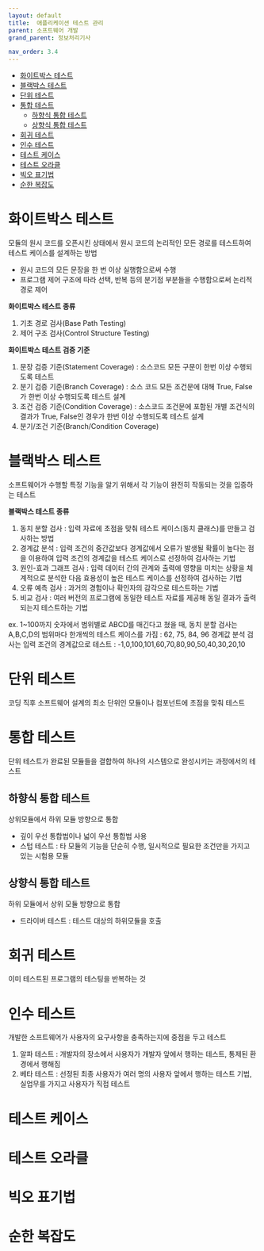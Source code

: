 ```yaml
---
layout: default
title:  애플리케이션 테스트 관리
parent: 소프트웨어 개발
grand_parent: 정보처리기사

nav_order: 3.4
---
```


- [화이트박스 테스트](#화이트박스-테스트)
- [블랙박스 테스트](#블랙박스-테스트)
- [단위 테스트](#단위-테스트)
- [통합 테스트](#통합-테스트)
  - [하향식 통합 테스트](#하향식-통합-테스트)
  - [상향식 통합 테스트](#상향식-통합-테스트)
- [회귀 테스트](#회귀-테스트)
- [인수 테스트](#인수-테스트)
- [테스트 케이스](#테스트-케이스)
- [테스트 오라클](#테스트-오라클)
- [빅오 표기법](#빅오-표기법)
- [순한 복잡도](#순한-복잡도)

# 화이트박스 테스트
모듈의 원시 코드를 오픈시킨 상태에서 원시 코드의 논리적인 모든 경로를 테스트하여 테스트 케이스를 설계하는 방법

- 원시 코드의 모든 문장을 한 번 이상 실행함으로써 수행
- 프로그램 제어 구조에 따라 선택, 반복 등의 분기점 부분들을 수행함으로써 논리적 경로 제어

**화이트박스 테스트 종류**
1. 기초 경로 검사(Base Path Testing)
2. 제어 구조 검사(Control Structure Testing)

**화이트박스 테스트 검증 기준**
1. 문장 검증 기준(Statement Coverage) : 소스코드 모든 구문이 한번 이상 수행되도록 테스트
2. 분기 검증 기준(Branch Coverage) : 소스 코드 모든 조건문에 대해 True, False가 한번 이상 수행되도록 테스트 설계
3. 조건 검증 기준(Condition Coverage) : 소스코드 조건문에 포함된 개별 조건식의 결과가 True, False인 경우가 한번 이상 수행되도록 테스트 설계
4. 분기/조건 기준(Branch/Condition Coverage)

# 블랙박스 테스트
소프트웨어가 수행할 특정 기능을 알기 위해서 각 기능이 완전히 작동되는 것을 입증하는 테스트

**블랙박스 테스트 종류**
1. 동치 분할 검사 : 입력 자료에 초점을 맞춰 테스트 케이스(동치 클래스)를 만들고 검사하는 방법
2. 경계값 분석 : 입력 조건의 중간값보다 경계값에서 오류가 발생될 확률이 높다는 점을 이용하여 입력 조건의 경계값을 테스트 케이스로 선정하여 검사하는 기법
3. 원인-효과 그래프 검사 : 입력 데이터 간의 관계와 출력에 영향을 미치는 상황을 체계적으로 분석한 다음 효용성이 높은 테스트 케이스를 선정하여 검사하는 기법
4. 오류 예측 검사 : 과거의 경험이나 확인자의 감각으로 테스트하는 기법
5. 비교 검사 : 여러 버전의 프로그램에 동일한 테스트 자료를 제공해 동일 결과가 출력되는지 테스트하는 기법

ex. 1~100까지 숫자에서 범위별로 ABCD를 매긴다고 쳤을 때,
동치 분할 검사는 A,B,C,D의 범위마다 한개씩의 테스트 케이스를 가짐 : 62, 75, 84, 96
경계값 분석 검사는 입력 조건의 경계값으로 테스트 : -1,0,100,101,60,70,80,90,50,40,30,20,10

# 단위 테스트
코딩 직후 소프트웨어 설계의 최소 단위인 모듈이나 컴포넌트에 초점을 맞춰 테스트

# 통합 테스트
단위 테스트가 완료된 모듈들을 결합하여 하나의 시스템으로 완성시키는 과정에서의 테스트

## 하향식 통합 테스트
상위모듈에서 하위 모듈 방향으로 통합
- 깊이 우선 통합법이나 넓이 우선 통합법 사용
- 스텁 테스트 : 타 모듈의 기능을 단순히 수행, 일시적으로 필요한 조건만을 가지고 있는 시험용 모듈

## 상향식 통합 테스트
하위 모듈에서 상위 모듈 방향으로 통합
- 드라이버 테스트 : 테스트 대상의 하위모듈을 호출

# 회귀 테스트
이미 테스트된 프로그램의 테스팅을 반복하는 것

# 인수 테스트
개발한 소프트웨어가 사용자의 요구사항을 충족하는지에 중점을 두고 테스트

1. 알파 테스트 : 개발자의 장소에서 사용자가 개발자 앞에서 행하는 테스트, 통제된 환경에서 행해짐
2. 베타 테스트 : 선정된 최종 사용자가 여러 명의 사용자 앞에서 행하는 테스트 기법, 실업무를 가지고 사용자가 직접 테스트

# 테스트 케이스

# 테스트 오라클

# 빅오 표기법

# 순한 복잡도